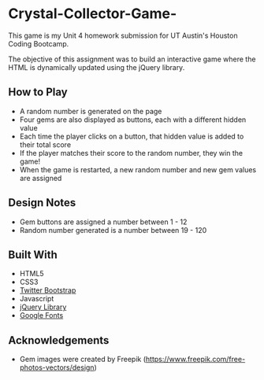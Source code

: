 # Crystal-Collector-Game-

This game is my Unit 4 homework submission for UT Austin's Houston Coding Bootcamp.  

The objective of this assignment was to build an interactive game where the HTML is dynamically updated using the jQuery library.


## How to Play

* A random number is generated on the page
* Four gems are also displayed as buttons, each with a different hidden value
* Each time the player clicks on a button, that hidden value is added to their total score
* If the player matches their score to the random number, they win the game!
* When the game is restarted, a new random number and new gem values are assigned

## Design Notes
* Gem buttons are assigned a number between 1 - 12
* Random number generated is a number between 19 - 120

## Built With
* HTML5
* CSS3
* [Twitter Bootstrap](https://getbootstrap.com/)
* Javascript
* [jQuery Library](https://jquery.com/)
* [Google Fonts](https://fonts.google.com/)

## Acknowledgements
* Gem images were created by Freepik (https://www.freepik.com/free-photos-vectors/design)

